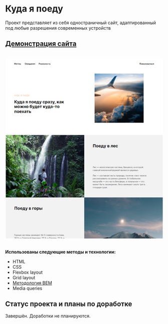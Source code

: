 # Куда я поеду

Проект представляет из себя одностраничный сайт, адаптированный под любые разрешения современных устройств

## [Демонстрация сайта](https://8gato8.github.io/kuda-ya-poedu/)
</br>

<div align="center">
  <img src="images/kuda-ya-poedu.jpg">
</div>

</br>

**Использованы следующие методы и технологии:**
    
- HTML
- CSS
- Flexbox layout
- Grid layout
- [Методология BEM](https://ru.bem.info/methodology/ "Использована классическая схема организации файловой структуры БЭМ-проектов: Nested")
- Media queries

## Статус проекта и планы по доработке
Завершён. Доработки не планируются.
